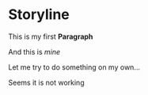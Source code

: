# Storyline

This is my first **Paragraph**

And this is *mine*

Let me try to do something on my own...

Seems it is not working
